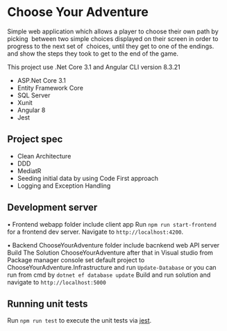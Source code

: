 # Choose Your Adventure

Simple web application which allows a player to choose their own path by picking  between two simple choices displayed on their screen in order to progress to the next set of  choices, until they get to one of the endings. and show the steps they took to get to the end of the game.

This project use .Net Core 3.1 and Angular CLI version 8.3.21

- ASP.Net Core 3.1
- Entity Framework Core
- SQL Server
- Xunit
- Angular 8
- Jest

## Project spec

- Clean Architecture
- DDD
- MediatR
- Seeding initial data by using Code First approach
- Logging and Exception Handling

## Development server

• Frontend 
webapp folder include client app 
Run `npm run start-frontend` for a frontend dev server. Navigate to `http://localhost:4200`. 

• Backend 
ChooseYourAdventure folder include bacnkend web API server
Build The Solution ChooseYourAdventure after that in Visual studio from Package manager console set default project to ChooseYourAdventure.Infrastructure and run `Update-Database` or you can run from cmd by `dotnet ef database update`
Build and run solution and navigate to `http://localhost:5000`

## Running unit tests

Run `npm run test` to execute the unit tests via [jest](https://jestjs.io).
